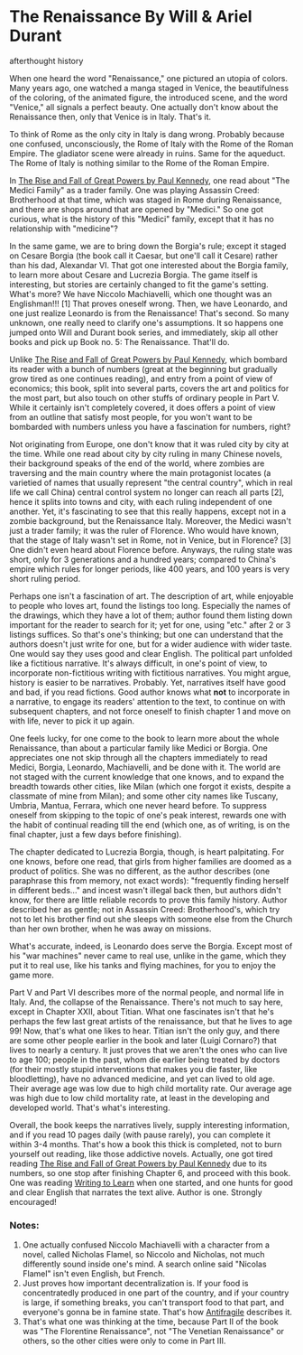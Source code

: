 # The Renaissance By Will & Ariel Durant
afterthought history

When one heard the word "Renaissance," one pictured an utopia of colors. Many years ago, one watched a manga staged in Venice, the beautifulness of the coloring, of the animated figure, the introduced scene, and the word "Venice," all signals a perfect beauty. One actually don't know about the Renaissance then, only that Venice is in Italy. That's it. 

To think of Rome as the only city in Italy is dang wrong. Probably because one confused, unconsciously, the Rome of Italy with the Rome of the Roman Empire. The gladiator scene were already in ruins. Same for the aqueduct. The Rome of Italy is nothing similar to the Rome of the Roman Empire. 

In [The Rise and Fall of Great Powers by Paul Kennedy](https://www.amazon.com/Rise-Fall-Great-Powers/dp/0679720197), one read about "The Medici Family" as a trader family. One was playing Assassin Creed: Brotherhood at that time, which was staged in Rome during Renaissance, and there are shops around that are opened by "Medici." So one got curious, what is the history of this "Medici" family, except that it has no relationship with "medicine"? 

In the same game, we are to bring down the Borgia's rule; except it staged on Cesare Borgia (the book call it Caesar, but one'll call it Cesare) rather than his dad, Alexandar VI. That got one interested about the Borgia family, to learn more about Cesare and Lucrezia Borgia. The game itself is interesting, but stories are certainly changed to fit the game's setting. What's more? We have Niccolo Machiavelli, which one thought was an Englishman!!! [1] That proves oneself wrong. Then, we have Leonardo, and one just realize Leonardo is from the Renaissance! That's second. So many unknown, one really need to clarify one's assumptions. It so happens one jumped onto Will and Durant book series, and immediately, skip all other books and pick up Book no. 5: The Renaissance. That'll do. 

Unlike [The Rise and Fall of Great Powers by Paul Kennedy](https://www.amazon.com/Rise-Fall-Great-Powers/dp/0679720197), which bombard its reader with a bunch of numbers (great at the beginning but gradually grow tired as one continues reading), and entry from a point of view of economics; this book, split into several parts, covers the art and politics for the most part, but also touch on other stuffs of ordinary people in Part V. While it certainly isn't completely covered, it does offers a point of view from an outline that satisfy most people, for you won't want to be bombarded with numbers unless you have a fascination for numbers, right? 

Not originating from Europe, one don't know that it was ruled city by city at the time. While one read about city by city ruling in many Chinese novels, their background speaks of the end of the world, where zombies are traversing and the main country where the main protagonist locates (a varietied of names that usually represent "the central country", which in real life we call China) central control system no longer can reach all parts [2], hence it splits into towns and city, with each ruling independent of one another. Yet, it's fascinating to see that this really happens, except not in a zombie background, but the Renaissance Italy. Moreover, the Medici wasn't just a trader family; it was the ruler of Florence. Who would have known, that the stage of Italy wasn't set in Rome, not in Venice, but in Florence? [3] One didn't even heard about Florence before. Anyways, the ruling state was short, only for 3 generations and a hundred years; compared to China's empire which rules for longer periods, like 400 years, and 100 years is very short ruling period. 

Perhaps one isn't a fascination of art. The description of art, while enjoyable to people who loves art, found the listings too long. Especially the names of the drawings, which they have a lot of them; author found them listing down important for the reader to search for it; yet for one, using "etc." after 2 or 3 listings suffices. So that's one's thinking; but one can understand that the authors doesn't just write for one, but for a wider audience with wider taste. One would say they uses good and clear English. The political part unfolded like a fictitious narrative. It's always difficult, in one's point of view, to incorporate non-fictitious writing with fictitious narratives. You might argue, history is easier to be narratives. Probably. Yet, narratives itself have good and bad, if you read fictions. Good author knows what **not** to incorporate in a narrative, to engage its readers' attention to the text, to continue on with subsequent chapters, and not force oneself to finish chapter 1 and move on with life, never to pick it up again. 

One feels lucky, for one come to the book to learn more about the whole Renaissance, than about a particular family like Medici or Borgia. One appreciates one not skip through all the chapters immediately to read Medici, Borgia, Leonardo, Machiavelli, and be done with it. The world are not staged with the current knowledge that one knows, and to expand the breadth towards other cities, like Milan (which one forgot it exists, despite a classmate of mine from Milan); and some other city names like Tuscany, Umbria, Mantua, Ferrara, which one never heard before. To suppress oneself from skipping to the topic of one's peak interest, rewards one with the habit of continual reading till the end (which one, as of writing, is on the final chapter, just a few days before finishing). 

The chapter dedicated to Lucrezia Borgia, though, is heart palpitating. For one knows, before one read, that girls from higher families are doomed as a product of politics. She was no different, as the author describes (one paraphrase this from memory, not exact words): "frequently finding herself in different beds..." and incest wasn't illegal back then, but authors didn't know, for there are little reliable records to prove this family history. Author described her as gentle; not in Assassin Creed: Brotherhood's, which try not to let his brother find out she sleeps with someone else from the Church than her own brother, when he was away on missions.

What's accurate, indeed, is Leonardo does serve the Borgia. Except most of his "war machines" never came to real use, unlike in the game, which they put it to real use, like his tanks and flying machines, for you to enjoy the game more. 

Part V and Part VI describes more of the normal people, and normal life in Italy. And, the collapse of the Renaissance. There's not much to say here, except in Chapter XXII, about Titian. What one fascinates isn't that he's perhaps the few last great artists of the renaissance, but that he lives to age 99! Now, that's what one likes to hear. Titian isn't the only guy, and there are some other people earlier in the book and later (Luigi Cornaro?) that lives to nearly a century. It just proves that we aren't the ones who can live to age 100; people in the past, whom die earlier being treated by doctors (for their mostly stupid interventions that makes you die faster, like bloodletting), have no advanced medicine, and yet can lived to old age. Their average age was low due to high child mortality rate. Our average age was high due to low child mortality rate, at least in the developing and developed world. That's what's interesting. 

Overall, the book keeps the narratives lively, supply interesting information, and if you read 10 pages daily (with pause rarely), you can complete it within 3-4 months. That's how a book this thick is completed, not to burn yourself out reading, like those addictive novels. Actually, one got tired reading [The Rise and Fall of Great Powers by Paul Kennedy](https://www.amazon.com/Rise-Fall-Great-Powers/dp/0679720197) due to its numbers, so one stop after finishing Chapter 6, and proceed with this book. One was reading [Writing to Learn](https://www.amazon.com/Writing-Learn-William-Zinsser/dp/0062720406) when one started, and one hunts for good and clear English that narrates the text alive. Author is one. Strongly encouraged! 


### Notes: 
1. One actually confused Niccolo Machiavelli with a character from a novel, called Nicholas Flamel, so Niccolo and Nicholas, not much differently sound inside one's mind. A search online said "Nicolas Flamel" isn't even English, but French. 
2. Just proves how important decentralization is. If your food is concentratedly produced in one part of the country, and if your country is large, if something breaks, you can't transport food to that part, and everyone's gonna be in famine state. That's how [Antifragile](https://www.amazon.com/gp/product/1400067820/ref=as_li_qf_asin_il_tl?ie=UTF8&creative=9325&creativeASIN=1400067820&linkId=d0d28d2424326ff3226ed525c676f24d) describes it. 
3. That's what one was thinking at the time, because Part II of the book was "The Florentine Renaissance", not "The Venetian Renaissance" or others, so the other cities were only to come in Part III. 
